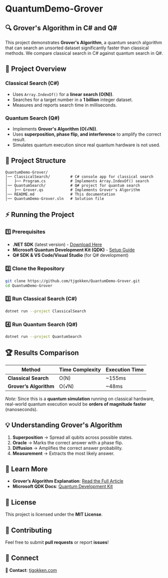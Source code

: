 # QuantumDemo-Grover

## 🔍 Grover's Algorithm in C# and Q#

This project demonstrates **Grover's Algorithm**, a quantum search algorithm that can search an unsorted dataset significantly faster than classical methods. We compare classical search in C# against quantum search in Q#.

## 🚀 Project Overview

### Classical Search (C#)
- Uses `Array.IndexOf()` for a **linear search (O(N))**.
- Searches for a target number in a **1 billion** integer dataset.
- Measures and reports search time in milliseconds.

### Quantum Search (Q#)
- Implements **Grover's Algorithm (O(√N))**.
- Uses **superposition, phase flip, and interference** to amplify the correct result.
- Simulates quantum execution since real quantum hardware is not used.

## 📂 Project Structure
```
QuantumDemo-Grover/
│── ClassicalSearch/         # C# console app for classical search
│   ├── Program.cs           # Implements Array.IndexOf() search
│── QuantumSearch/           # Q# project for quantum search
│   ├── Grover.qs            # Implements Grover's Algorithm
│── README.md                # This documentation
│── QuantumDemo-Grover.sln   # Solution file
```

## ⚡ Running the Project
### 1️⃣ Prerequisites
- **.NET SDK** (latest version) - [Download Here](https://dotnet.microsoft.com/en-us/download)
- **Microsoft Quantum Development Kit (QDK)** - [Setup Guide](https://learn.microsoft.com/en-us/azure/quantum/install-overview-qdk)
- **Q# SDK & VS Code/Visual Studio** (for Q# development)

### 2️⃣ Clone the Repository
```sh
git clone https://github.com/tjgokken/QuantumDemo-Grover.git
cd QuantumDemo-Grover
```

### 3️⃣ Run Classical Search (C#)
```sh
dotnet run --project ClassicalSearch
```

### 4️⃣ Run Quantum Search (Q#)
```sh
dotnet run --project QuantumSearch
```

## 🏆 Results Comparison
| Method              | Time Complexity | Execution Time |
|---------------------|----------------|---------------|
| **Classical Search** | O(N)           | ~155ms        |
| **Grover’s Algorithm** | O(√N)         | ~48ms        |

*Note:* Since this is a **quantum simulation** running on classical hardware, real-world quantum execution would be **orders of magnitude faster** (nanoseconds).

## 💡 Understanding Grover's Algorithm
1. **Superposition** → Spread all qubits across possible states.
2. **Oracle** → Marks the correct answer with a phase flip.
3. **Diffusion** → Amplifies the correct answer probability.
4. **Measurement** → Extracts the most likely answer.

## 📖 Learn More
- **Grover’s Algorithm Explanation**: [Read the Full Article](https://tjgokken.com/series/quantum-computing)
- **Microsoft QDK Docs**: [Quantum Development Kit](https://learn.microsoft.com/en-us/azure/quantum)

## 📜 License
This project is licensed under the **MIT License**.

## 🤝 Contributing
Feel free to submit **pull requests** or report **issues**!

## 🔗 Connect
📧 **Contact**: [tjgokken.com](https://tjgokken.com)
